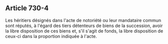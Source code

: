 Article 730-4
----
Les héritiers désignés dans l'acte de notoriété ou leur mandataire commun sont
réputés, à l'égard des tiers détenteurs de biens de la succession, avoir la
libre disposition de ces biens et, s'il s'agit de fonds, la libre disposition de
ceux-ci dans la proportion indiquée à l'acte.
